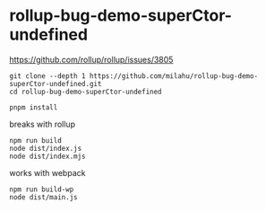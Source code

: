 # rollup-bug-demo-superCtor-undefined

https://github.com/rollup/rollup/issues/3805

```
git clone --depth 1 https://github.com/milahu/rollup-bug-demo-superCtor-undefined.git
cd rollup-bug-demo-superCtor-undefined

pnpm install
```

breaks with rollup

```
npm run build
node dist/index.js
node dist/index.mjs
```

works with webpack

```
npm run build-wp
node dist/main.js
```

